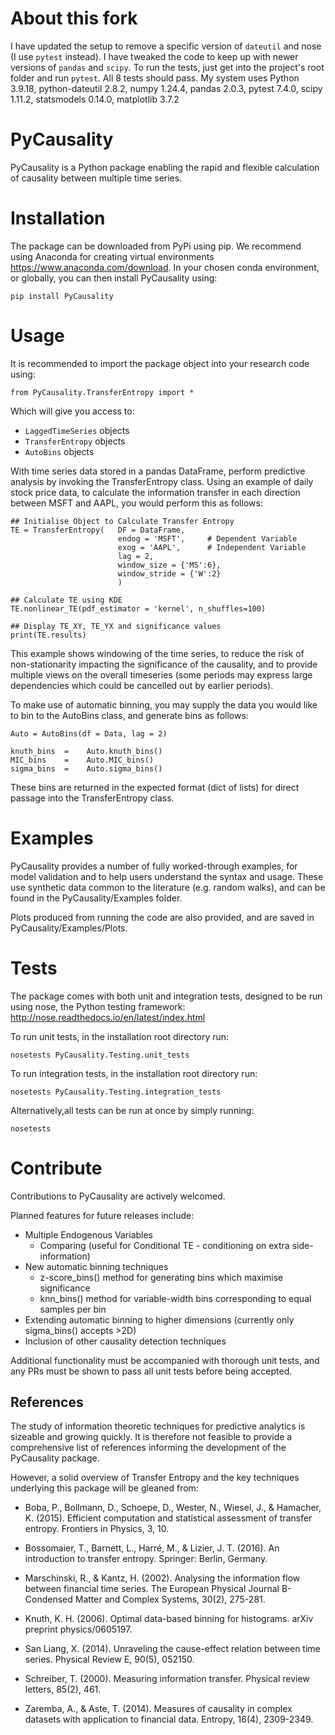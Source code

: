 # About this fork

I have updated the setup to remove a specific version of `dateutil` and nose (I use `pytest` instead). I have tweaked the code to keep up with newer versions of `pandas` and `scipy`. To run the tests, just get into the project's root folder and run `pytest`. All 8 tests should pass.
My system uses Python 3.9.18, python-dateutil 2.8.2, numpy 1.24.4, pandas 2.0.3, pytest 7.4.0, scipy 1.11.2, statsmodels 0.14.0, matplotlib 3.7.2

# PyCausality

PyCausality is a Python package enabling the rapid and flexible calculation of causality between multiple time series.



# Installation

The package can be downloaded from PyPi using pip. We recommend using Anaconda for creating virtual environments https://www.anaconda.com/download. In your chosen conda environment, or globally, you can then install PyCausality using:

`pip install PyCausality`

# Usage

It is recommended to import the package object into your research code using:

`from PyCausality.TransferEntropy import *`

Which will give you access to:

- `LaggedTimeSeries` objects
- `TransferEntropy` objects
- `AutoBins` objects

With time series data stored in a pandas DataFrame, perform predictive analysis by invoking the TransferEntropy class. Using an example of daily stock price data, to calculate the information transfer in each direction between MSFT and AAPL, you would perform this as follows:

    ## Initialise Object to Calculate Transfer Entropy
    TE = TransferEntropy(   DF = DataFrame,
                            endog = 'MSFT',     # Dependent Variable
                            exog = 'AAPL',      # Independent Variable
                            lag = 2,
                            window_size = {'MS':6},
                            window_stride = {'W':2}
                            )

    ## Calculate TE using KDE
    TE.nonlinear_TE(pdf_estimator = 'kernel', n_shuffles=100)

    ## Display TE_XY, TE_YX and significance values
    print(TE.results)

This example shows windowing of the time series, to reduce the risk of non-stationarity impacting the significance of the causality, and to provide multiple views on the overall timeseries (some periods may express large dependencies which could be cancelled out by earlier periods). 

To make use of automatic binning, you may supply the data you would like to bin to the AutoBins class, and generate bins as follows:

    Auto = AutoBins(df = Data, lag = 2)

    knuth_bins  =    Auto.knuth_bins()
    MIC_bins    =    Auto.MIC_bins()
    sigma_bins  =    Auto.sigma_bins()
    


These bins are returned in the expected format (dict of lists) for direct passage into the TransferEntropy class.

# Examples

PyCausality provides a number of fully worked-through examples, for model validation and to help users understand the syntax and usage. These use synthetic data common to the literature (e.g. random walks), and can be found in the PyCausality/Examples folder.

Plots produced from running the code are also provided, and are saved in PyCausality/Examples/Plots.


# Tests

The package comes with both unit and integration tests, designed to be run using nose, the Python testing framework:  http://nose.readthedocs.io/en/latest/index.html 

To run unit tests, in the installation root directory run:

`nosetests PyCausality.Testing.unit_tests`

To run integration tests, in the installation root directory run:

`nosetests PyCausality.Testing.integration_tests`

Alternatively,all tests can be run at once by simply running:

`nosetests`


# Contribute

Contributions to PyCausality are actively welcomed. 

Planned features for future releases include:

- Multiple Endogenous Variables
    - Comparing (useful for Conditional TE - conditioning on extra side-information)
- New automatic binning techniques
    - z-score_bins() method for generating bins which maximise significance
    - knn_bins() method for variable-width bins corresponding to equal samples per bin
- Extending automatic binning to higher dimensions (currently only sigma_bins() accepts >2D)
- Inclusion of other causality detection  techniques

Additional functionality must be accompanied with thorough unit tests, and any PRs must be shown to pass all unit tests before being accepted.


## References

The study of information theoretic techniques for predictive analytics is sizeable and growing quickly. It is therefore not feasible to provide a comprehensive list of references informing the development of the PyCausality package. 

However, a solid overview of Transfer Entropy and the key techniques underlying this package will be gleaned from:

- Boba, P., Bollmann, D., Schoepe, D., Wester, N., Wiesel, J., & Hamacher, K. (2015). Efficient computation and statistical assessment of transfer entropy. Frontiers in Physics, 3, 10.


- Bossomaier, T., Barnett, L., Harré, M., & Lizier, J. T. (2016). An introduction to transfer entropy. Springer: Berlin, Germany.


- Marschinski, R., & Kantz, H. (2002). Analysing the information flow between financial time series. The European Physical Journal B-Condensed Matter and Complex Systems, 30(2), 275-281.

- Knuth, K. H. (2006). Optimal data-based binning for histograms. arXiv preprint physics/0605197.


- San Liang, X. (2014). Unraveling the cause-effect relation between time series. Physical Review E, 90(5), 052150.


- Schreiber, T. (2000). Measuring information transfer. Physical review letters, 85(2), 461.

- Zaremba, A., & Aste, T. (2014). Measures of causality in complex datasets with application to financial data. Entropy, 16(4), 2309-2349.
